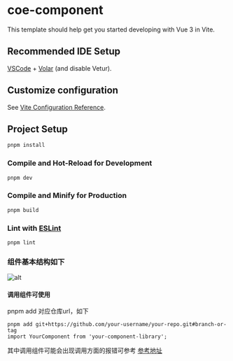 # coe-component

This template should help get you started developing with Vue 3 in Vite.

## Recommended IDE Setup

[VSCode](https://code.visualstudio.com/) + [Volar](https://marketplace.visualstudio.com/items?itemName=Vue.volar) (and disable Vetur).

## Customize configuration

See [Vite Configuration Reference](https://vitejs.dev/config/).

## Project Setup

```sh
pnpm install
```

### Compile and Hot-Reload for Development

```sh
pnpm dev
```

### Compile and Minify for Production

```sh
pnpm build
```

### Lint with [ESLint](https://eslint.org/)

```sh
pnpm lint
```


### 组件基本结构如下
![alt](/src/assets/img1, 'title')
#### 调用组件可使用  
pnpm add 对应仓库url，如下
```
pnpm add git+https://github.com/your-username/your-repo.git#branch-or-tag
import YourComponent from 'your-component-library';
```
其中调用组件可能会出现调用方面的报错可参考
[参考地址](https://stackoverflow.com/questions/72036673/typeerror-cannot-read-properties-of-null-reading-isce-custom-component-li)

